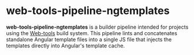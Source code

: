 # web-tools-pipeline-ngtemplates

**web-tools-pipeline-ngtemplates** is a builder pipeline intended for projects using the [Web-tools](https://github.com/imgix/web-tools) build system. This pipeline lints and concatenates standalone Angular template files into a single JS file that injects the templates directly into Angular's template cache.


